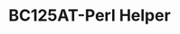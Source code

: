 ---
title: BC125AT-Perl Helper
order: 20
link: "https://github.com/itsmaxymoo/BC125AT-Perl-Helper"
link_enabled: true
description: "A tool to easily convert bc125at-perl's hard-to-work-with output to CSV, for easy editing in any spreadsheet editor."
image: bc125at-perl-helper.png
install: pip install bc125at-perl-helper
---